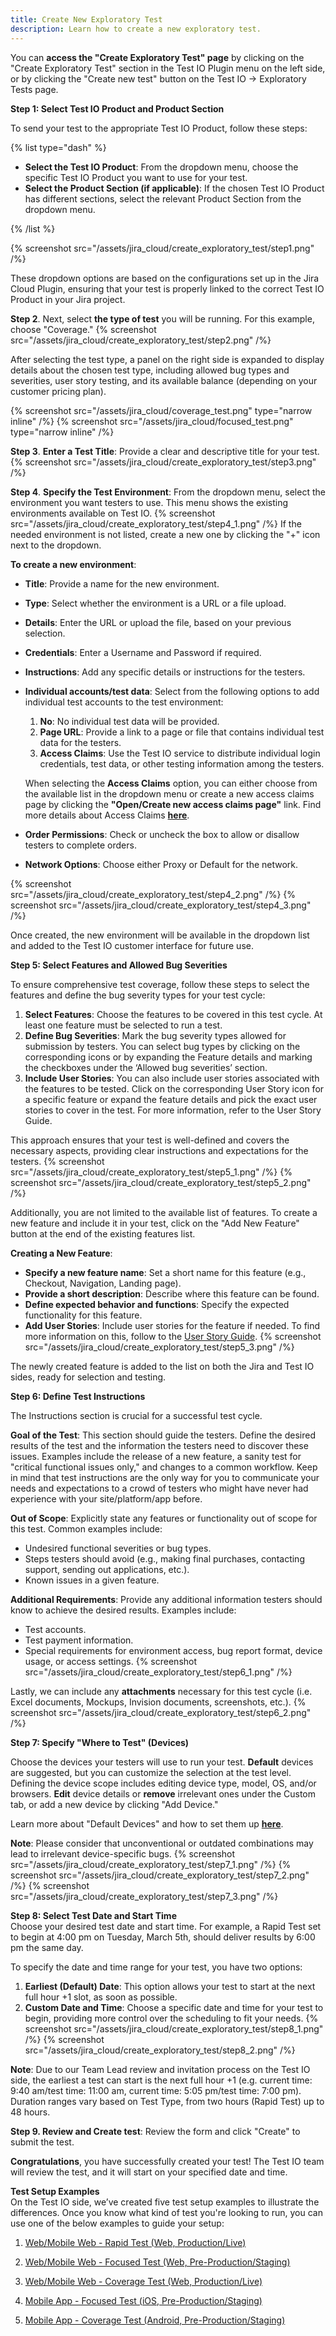```yaml
---
title: Create New Exploratory Test
description: Learn how to create a new exploratory test.
---
```


You can **access the "Create Exploratory Test" page** by clicking on the "Create Exploratory Test" section in the Test IO Plugin menu on the left side, or by clicking the "Create new test" button on the Test IO -> Exploratory Tests page.

**Step 1: Select Test IO Product and Product Section**

To send your test to the appropriate Test IO Product, follow these steps:

{% list type="dash" %}

- **Select the Test IO Product**: From the dropdown menu, choose the specific Test IO Product you want to use for your test.
- **Select the Product Section (if applicable)**: If the chosen Test IO Product has different sections, select the relevant Product Section from the dropdown menu.

{% /list %}

{% screenshot src="/assets/jira_cloud/create_exploratory_test/step1.png" /%}

These dropdown options are based on the configurations set up in the Jira Cloud Plugin, ensuring that your test is properly linked to the correct Test IO Product in your Jira project.

**Step 2**. Next, select **the type of test** you will be running. For this example, choose "Coverage."
{% screenshot src="/assets/jira_cloud/create_exploratory_test/step2.png" /%}

After selecting the test type, a panel on the right side is expanded to display details about the chosen test type, including allowed bug types and severities, user story testing, and its available balance (depending on your customer pricing plan).

{% screenshot src="/assets/jira_cloud/coverage_test.png" type="narrow inline" /%}
{% screenshot src="/assets/jira_cloud/focused_test.png" type="narrow inline" /%}

**Step 3**. **Enter a Test Title**: Provide a clear and descriptive title for your test.
{% screenshot src="/assets/jira_cloud/create_exploratory_test/step3.png" /%}

**Step 4**. **Specify the Test Environment**: From the dropdown menu, select the environment you want testers to use. This menu shows the existing environments available on Test IO.
{% screenshot src="/assets/jira_cloud/create_exploratory_test/step4_1.png"  /%}
If the needed environment is not listed, create a new one by clicking the "+" icon next to the dropdown.

**To create a new environment**:

- **Title**: Provide a name for the new environment.
- **Type**: Select whether the environment is a URL or a file upload.
- **Details**: Enter the URL or upload the file, based on your previous selection.
- **Credentials**: Enter a Username and Password if required.
- **Instructions**: Add any specific details or instructions for the testers.
- **Individual accounts/test data**: Select from the following options to add individual test accounts to the test environment:

  1. **No**: No individual test data will be provided.
  2. **Page URL**: Provide a link to a page or file that contains individual test data for the testers.
  3. **Access Claims**: Use the Test IO service to distribute individual login credentials, test data, or other testing information among the testers.

  When selecting the **Access Claims** option, you can either choose from the available list in the dropdown menu or create a new access claims page by clicking the **"Open/Create new access claims page"** link. Find more details about Access Claims [**here**](https://help.test.io/en/articles/6376645-how-to-use-access-claims).

- **Order Permissions**: Check or uncheck the box to allow or disallow testers to complete orders.
- **Network Options**: Choose either Proxy or Default for the network.

{% screenshot src="/assets/jira_cloud/create_exploratory_test/step4_2.png"  /%}
{% screenshot src="/assets/jira_cloud/create_exploratory_test/step4_3.png"  /%}

Once created, the new environment will be available in the dropdown list and added to the Test IO customer interface for future use.

**Step 5: Select Features and Allowed Bug Severities**

To ensure comprehensive test coverage, follow these steps to select the features and define the bug severity types for your test cycle:

1. **Select Features**: Choose the features to be covered in this test cycle. At least one feature must be selected to run a test.
2. **Define Bug Severities**: Mark the bug severity types allowed for submission by testers. You can select bug types by clicking on the corresponding icons or by expanding the Feature details and marking the checkboxes under the ‘Allowed bug severities’ section.
3. **Include User Stories**: You can also include user stories associated with the features to be tested. Click on the corresponding User Story icon for a specific feature or expand the feature details and pick the exact user stories to cover in the test. For more information, refer to the User Story Guide.

This approach ensures that your test is well-defined and covers the necessary aspects, providing clear instructions and expectations for the testers.
{% screenshot src="/assets/jira_cloud/create_exploratory_test/step5_1.png" /%}
{% screenshot src="/assets/jira_cloud/create_exploratory_test/step5_2.png" /%}

Additionally, you are not limited to the available list of features. To create a new feature and include it in your test, click on the "Add New Feature" button at the end of the existing features list.

**Creating a New Feature**:

- **Specify a new feature name**: Set a short name for this feature (e.g., Checkout, Navigation, Landing page).
- **Provide a short description**: Describe where this feature can be found.
- **Define expected behavior and functions**: Specify the expected functionality for this feature.
- **Add User Stories**: Include user stories for the feature if needed. To find more information on this, follow to the [User Story Guide](https://help.test.io/en/articles/3553796-user-story-testing-guide).
  {% screenshot src="/assets/jira_cloud/create_exploratory_test/step5_3.png" /%}

The newly created feature is added to the list on both the Jira and Test IO sides, ready for selection and testing.

**Step 6: Define Test Instructions**

The Instructions section is crucial for a successful test cycle.

**Goal of the Test**: This section should guide the testers. Define the desired results of the test and the information the testers need to discover these issues. Examples include the release of a new feature, a sanity test for "critical functional issues only," and changes to a common workflow. Keep in mind that test instructions are the only way for you to communicate your needs and expectations to a crowd of testers who might have never had experience with your site/platform/app before.

**Out of Scope**: Explicitly state any features or functionality out of scope for this test. Common examples include:

- Undesired functional severities or bug types.
- Steps testers should avoid (e.g., making final purchases, contacting support, sending out applications, etc.).
- Known issues in a given feature.

**Additional Requirements**: Provide any additional information testers should know to achieve the desired results. Examples include:

- Test accounts.
- Test payment information.
- Special requirements for environment access, bug report format, device usage, or access settings.
  {% screenshot src="/assets/jira_cloud/create_exploratory_test/step6_1.png" /%}

Lastly, we can include any **attachments** necessary for this test cycle (i.e. Excel documents, Mockups, Invision documents, screenshots, etc.).
{% screenshot src="/assets/jira_cloud/create_exploratory_test/step6_2.png" /%}

**Step 7: Specify "Where to Test" (Devices)**

Choose the devices your testers will use to run your test. **Default** devices are suggested, but you can customize the selection at the test level. Defining the device scope includes editing device type, model, OS, and/or browsers. **Edit** device details or **remove** irrelevant ones under the Custom tab, or add a new device by clicking "Add Device."

Learn more about "Default Devices" and how to set them up [**here**](https://help.test.io/en/articles/6371508-default-devices).

**Note**: Please consider that unconventional or outdated combinations may lead to irrelevant device-specific bugs.
{% screenshot src="/assets/jira_cloud/create_exploratory_test/step7_1.png" /%}
{% screenshot src="/assets/jira_cloud/create_exploratory_test/step7_2.png" /%}
{% screenshot src="/assets/jira_cloud/create_exploratory_test/step7_3.png" /%}

**Step 8: Select Test Date and Start Time**  
Choose your desired test date and start time. For example, a Rapid Test set to begin at 4:00 pm on Tuesday, March 5th, should deliver results by 6:00 pm the same day.

To specify the date and time range for your test, you have two options:

1. **Earliest (Default) Date**: This option allows your test to start at the next full hour +1 slot, as soon as possible.
2. **Custom Date and Time**: Choose a specific date and time for your test to begin, providing more control over the scheduling to fit your needs.
   {% screenshot src="/assets/jira_cloud/create_exploratory_test/step8_1.png" /%}
   {% screenshot src="/assets/jira_cloud/create_exploratory_test/step8_2.png" /%}

**Note**: Due to our Team Lead review and invitation process on the Test IO side, the earliest a test can start is the next full hour +1 (e.g. current time: 9:40 am/test time: 11:00 am, current time: 5:05 pm/test time: 7:00 pm). Duration ranges vary based on Test Type, from two hours (Rapid Test) up to 48 hours.

**Step 9. Review and Create test**: Review the form and click "Create" to submit the test.

**Congratulations**, you have successfully created your test! The Test IO team will review the test, and it will start on your specified date and time.

**Test Setup Examples**  
On the Test IO side, we’ve created five test setup examples to illustrate the differences. Once you know what kind of test you're looking to run, you can use one of the below examples to guide your setup:

1. [Web/Mobile Web - Rapid Test (Web, Production/Live)](https://help.test.io/test-wizard-setup/test-setup-examples-and-walkthroughs/rapid-test-webmobile-web)

2. [Web/Mobile Web - Focused Test (Web, Pre-Production/Staging)](https://help.test.io/test-wizard-setup/test-setup-examples-and-walkthroughs/focused-test-webmobile-web)

3. [Web/Mobile Web - Coverage Test (Web, Production/Live)](https://help.test.io/test-wizard-setup/test-setup-examples-and-walkthroughs/coverage-test-webmobile-web)

4. [Mobile App - Focused Test (iOS, Pre-Production/Staging)](https://help.test.io/test-wizard-setup/test-setup-examples-and-walkthroughs/focused-test-mobile-app-ios)

5. [Mobile App - Coverage Test (Android, Pre-Production/Staging)](https://help.test.io/test-wizard-setup/test-setup-examples-and-walkthroughs/coverage-test-mobile-app-android)
